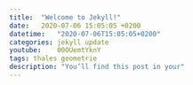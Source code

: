 ```yaml
---
title:  "Welcome to Jekyll!"
date:   2020-07-06 15:05:05 +0200
datetime:   "2020-07-06T15:05:05+0200"
categories: jekyll update
youtube:	00OUemtYknY
tags: thales geometrie
description: "You’ll find this post in your"
---
```

